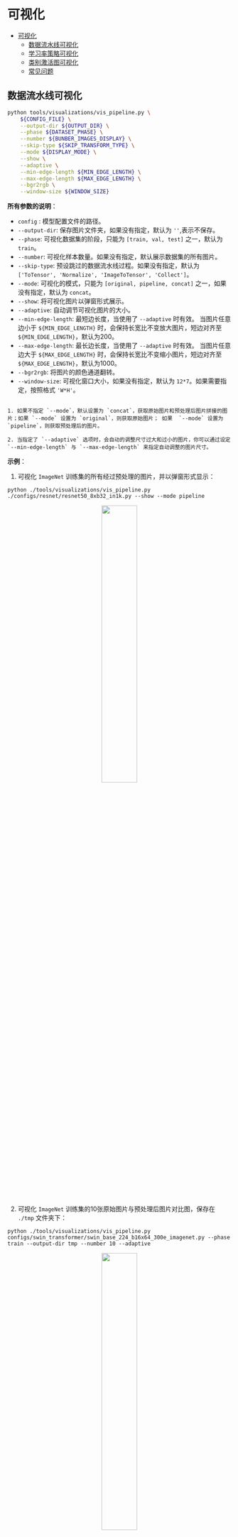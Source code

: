 # 可视化

<!-- TOC -->

- [可视化](#可视化)
  - [数据流水线可视化](#数据流水线可视化)
  - [学习率策略可视化](#学习率策略可视化)
  - [类别激活图可视化](#类别激活图可视化)
  - [常见问题](#常见问题)

<!-- TOC -->

## 数据流水线可视化

```bash
python tools/visualizations/vis_pipeline.py \
    ${CONFIG_FILE} \
    --output-dir ${OUTPUT_DIR} \
    --phase ${DATASET_PHASE} \
    --number ${BUNBER_IMAGES_DISPLAY} \
    --skip-type ${SKIP_TRANSFORM_TYPE} \
    --mode ${DISPLAY_MODE} \
    --show \
    --adaptive \
    --min-edge-length ${MIN_EDGE_LENGTH} \
    --max-edge-length ${MAX_EDGE_LENGTH} \
    --bgr2rgb \
    --window-size ${WINDOW_SIZE}
```

**所有参数的说明**：

- `config` : 模型配置文件的路径。
- `--output-dir`: 保存图片文件夹，如果没有指定，默认为 `''`,表示不保存。
- `--phase`: 可视化数据集的阶段，只能为 `[train, val, test]` 之一，默认为 `train`。
- `--number`: 可视化样本数量。如果没有指定，默认展示数据集的所有图片。
- `--skip-type`: 预设跳过的数据流水线过程。如果没有指定，默认为 `['ToTensor', 'Normalize', 'ImageToTensor', 'Collect']`。
- `--mode`: 可视化的模式，只能为 `[original, pipeline, concat]` 之一，如果没有指定，默认为 `concat`。
- `--show`: 将可视化图片以弹窗形式展示。
- `--adaptive`: 自动调节可视化图片的大小。
- `--min-edge-length`: 最短边长度，当使用了 `--adaptive` 时有效。 当图片任意边小于 `${MIN_EDGE_LENGTH}` 时，会保持长宽比不变放大图片，短边对齐至 `${MIN_EDGE_LENGTH}`，默认为200。
- `--max-edge-length`: 最长边长度，当使用了 `--adaptive` 时有效。 当图片任意边大于 `${MAX_EDGE_LENGTH}` 时，会保持长宽比不变缩小图片，短边对齐至 `${MAX_EDGE_LENGTH}`，默认为1000。
- `--bgr2rgb`: 将图片的颜色通道翻转。
- `--window-size`: 可视化窗口大小，如果没有指定，默认为 `12*7`。如果需要指定，按照格式 `'W*H'`。

```{note}

1. 如果不指定 `--mode`，默认设置为 `concat`，获取原始图片和预处理后图片拼接的图片；如果 `--mode` 设置为 `original`，则获取原始图片； 如果  `--mode` 设置为 `pipeline`，则获取预处理后的图片。

2. 当指定了 `--adaptive` 选项时，会自动的调整尺寸过大和过小的图片，你可以通过设定 `--min-edge-length` 与 `--max-edge-length` 来指定自动调整的图片尺寸。
```

**示例**：

1. 可视化 `ImageNet` 训练集的所有经过预处理的图片，并以弹窗形式显示：

```shell
python ./tools/visualizations/vis_pipeline.py ./configs/resnet/resnet50_8xb32_in1k.py --show --mode pipeline
```

<div align=center><img src="../_static/image/tools/visualization/pipeline-pipeline.jpg" style=" width: auto; height: 40%; "></div>

2. 可视化 `ImageNet` 训练集的10张原始图片与预处理后图片对比图，保存在 `./tmp` 文件夹下：

```shell
python ./tools/visualizations/vis_pipeline.py configs/swin_transformer/swin_base_224_b16x64_300e_imagenet.py --phase train --output-dir tmp --number 10 --adaptive
```

<div align=center><img src="../_static/image/tools/visualization/pipeline-concat.jpg" style=" width: auto; height: 40%; "></div>

3. 可视化 `CIFAR100` 验证集中的100张原始图片，显示并保存在 `./tmp` 文件夹下：

```shell
python ./tools/visualizations/vis_pipeline.py configs/resnet/resnet50_8xb16_cifar100.py --phase val --output-dir tmp --mode original --number 100 --show --adaptive --bgr2rgb
```

<div align=center><img src="../_static/image/tools/visualization/pipeline-original.jpg" style=" width: auto; height: 40%; "></div>

## 学习率策略可视化

```bash
python tools/visualizations/vis_lr.py \
    ${CONFIG_FILE} \
    --dataset-size ${Dataset_Size} \
    --ngpus ${NUM_GPUs}
    --save-path ${SAVE_PATH} \
    --title ${TITLE} \
    --style ${STYLE} \
    --window-size ${WINDOW_SIZE}
    --cfg-options
```

**所有参数的说明**：

- `config` : 模型配置文件的路径。
- `dataset-size` : 数据集的大小。如果指定，`build_dataset` 将被跳过并使用这个大小作为数据集大小，默认使用 `build_dataset` 所得数据集的大小。
- `ngpus` : 使用 GPU 的数量。
- `save-path` : 保存的可视化图片的路径，默认不保存。
- `title` : 可视化图片的标题，默认为配置文件名。
- `style` : 可视化图片的风格，默认为 `whitegrid`。
- `window-size`: 可视化窗口大小，如果没有指定，默认为 `12*7`。如果需要指定，按照格式 `'W*H'`。
- `cfg-options` : 对配置文件的修改，参考[教程 1：如何编写配置文件](https://mmclassification.readthedocs.io/zh_CN/latest/tutorials/config.html)。

```{note}

部分数据集在解析标注阶段比较耗时，可直接将 `dataset-size` 指定数据集的大小，以节约时间。

```

**示例**：

```bash
python tools/visualizations/vis_lr.py configs/resnet/resnet50_b16x8_cifar100.py
```

<div align=center><img src="../_static/image/tools/visualization/lr_schedule1.png" style=" width: auto; height: 40%; "></div>

当数据集为 ImageNet 时，通过直接指定数据集大小来节约时间，并保存图片：

```bash
python tools/visualizations/vis_lr.py configs/repvgg/repvgg-B3g4_4xb64-autoaug-lbs-mixup-coslr-200e_in1k.py --dataset-size 1281167 --ngpus 4 --save-path ./repvgg-B3g4_4xb64-lr.jpg
```

<div align=center><img src="../_static/image/tools/visualization/lr_schedule2.png" style=" width: auto; height: 40%; "></div>

## 类别激活图可视化

MMClassification 提供 `tools\visualizations\vis_cam.py` 工具来可视化类别激活图。请使用 `pip install "grad-cam>=1.3.6"` 安装依赖的 [pytorch-grad-cam](https://github.com/jacobgil/pytorch-grad-cam)。目前支持的方法有：

| Method   | What it does |
|----------|--------------|
| GradCAM  | Weight the 2D activations by the average gradient |
| GradCAM++  | Like GradCAM but uses second order gradients |
| XGradCAM  | Like GradCAM but scale the gradients by the normalized activations |
| EigenCAM  | Takes the first principle component of the 2D Activations (no class discrimination, but seems to give great results)|
| EigenGradCAM  | Like EigenCAM but with class discrimination: First principle component of Activations*Grad. Looks like GradCAM, but cleaner|
| LayerCAM  | Spatially weight the activations by positive gradients. Works better especially in lower layers |

**命令行**：

```bash
python tools/visualizations/vis_cam.py \
    ${IMG} \
    ${CONFIG_FILE} \
    ${CHECKPOINT} \
    [--target-layers ${TARGET-LAYERS}] \
    [--preview-model] \
    [--method ${METHOD}] \
    [--target-category ${TARGET-CATEGORY}] \
    [--save-path ${SAVE_PATH}] \
    [--aug-smooth] \
    [--eigen-smooth] \
    [--device ${DEVICE}] \
    [--cfg-options ${CFG-OPTIONS}]
```

**所有参数的说明**：

- `img`：目标图片路径。
- `config`：模型配置文件的路径。
- `checkpoint`：权重路径。
- `--target-layers`：所查看的网络层名称，可输入一个或者多个网络层。
- `--preview-model`：是否查看模型所有网络层。
- `--method`：类别激活图图可视化的方法，目前支持 `GradCAM`, `GradCAM++`, `XGradCAM`, `EigenCAM`, `EigenGradCAM`, `LayerCAM`，不区分大小写。如果不设置，默认为 `GradCAM`。
- `--target-category`：查看的目标类别，如果不设置，使用模型检测出来的类别做为目标类别。
- `--save-path`：保存的可视化图片的路径，默认不保存。
- `--eigen-smooth`：是否使用主成分降低噪音，默认不开启。
- `--aug-smooth`：是否使用测试时增强，默认不开启。
- `--device`：使用的计算设备，如果不设置，默认为'cpu'。
- `--cfg-options`：对配置文件的修改，参考[教程 1：如何编写配置文件](https://mmclassification.readthedocs.io/zh_CN/latest/tutorials/config.html)。

```{note}
1. 在指定 `target-layers` 时，如果不知道模型有哪些网络层，可使用命令行添加 `--preview-model` 查看所有网络层名称；
2. `target-layers` 必须以 'model' 开始；
```

**示例（CNN）**：

`target-layers` 可以指定为以下案例（在Resnet中）:

- `layer4` 等价于 `backbone[-1]`
- `layer4.2` 等价于 `backbone[-1].2`
- `layer4.2.conv1` 等价于 `backbone[-1][-1].conv1`
- `layer4.2.bn1` 等价于 `backbone[-1][-1].bn1`
- `layer4.2.relu` 等价于 `backbone[-1][-1].relu`

1.使用不同方法可视化 `ResNet50` 的 `layer4`，默认 `target-category` 为模型检测的结果。

```shell
python tools/visualizations/vis_cam.py \
    demo/bird.JPEG \
    configs/resnet/resnet50_8xb32_in1k.py \
    https://download.openmmlab.com/mmclassification/v0/resnet/resnet50_batch256_imagenet_20200708-cfb998bf.pth \
    --target-layers 'backbone.layer4.2' \
    --method GradCAM
    # GradCAM++, XGradCAM, EigenCAM, EigenGradCAM, LayerCAM
```

| Image | GradCAM  |  GradCAM++ |  EigenGradCAM |  LayerCAM  |
|-------|----------|------------|-------------- |------------|
| <div align=center><img src='https://user-images.githubusercontent.com/18586273/144429496-628d3fb3-1f6e-41ff-aa5c-1b08c60c32a9.JPEG' height="auto" width="160" ></div> | <div align=center><img src='https://user-images.githubusercontent.com/18586273/144431491-a2e19fe3-5c12-4404-b2af-a9552f5a95d9.jpg' height="auto" width="150" ></div>  | <div align=center><img src='https://user-images.githubusercontent.com/18586273/144431610-f854556d-7f10-4084-8987-c2587aef8298.jpg' height="auto" width="150"></div>  | <div align=center><img src='https://user-images.githubusercontent.com/18586273/144431776-899ec2e5-c15a-4274-b38c-5ac154d31ed0.jpg' height="auto" width="150"></div> | <div align=center><img src='https://user-images.githubusercontent.com/18586273/144431865-951ba8db-6dca-4909-ad5f-d1b21e0636ba.jpg' height="auto" width="150"></div>  |

2.同一张图不同类别的激活图效果图, 在 `ImageNet` 数据集中，类别238为 'Greater Swiss Mountain dog', 类别281为 'tabby, tabby cat'。

```shell
python tools/visualizations/vis_cam.py \
    demo/cat-dog.png configs/resnet/resnet50_8xb32_in1k.py \
    https://download.openmmlab.com/mmclassification/v0/resnet/resnet50_batch256_imagenet_20200708-cfb998bf.pth \
    --target-layers 'backbone.layer4.2' \
    --method GradCAM \
    --target-category 238
    # --target-category 281
```

| Category  | Image | GradCAM  |  XGradCAM |  LayerCAM  |
| --------- |-------|----------|-------------- |------------|
|   Dog     | <div align=center><img src='https://user-images.githubusercontent.com/18586273/144429526-f27f4cce-89b9-4117-bfe6-55c2ca7eaba6.png' height="auto" width="165" ></div> | <div align=center><img src='https://user-images.githubusercontent.com/18586273/144433562-968a57bc-17d9-413e-810e-f91e334d648a.jpg' height="auto" width="150" ></div>  | <div align=center><img src='https://user-images.githubusercontent.com/18586273/144433853-319f3a8f-95f2-446d-b84f-3028daca5378.jpg' height="auto" width="150" ></div>  | <div align=center><img src='https://user-images.githubusercontent.com/18586273/144433937-daef5a69-fd70-428f-98a3-5e7747f4bb88.jpg' height="auto" width="150" ></div>  |
|   Cat     | <div align=center><img src='https://user-images.githubusercontent.com/18586273/144429526-f27f4cce-89b9-4117-bfe6-55c2ca7eaba6.png' height="auto" width="165" ></div> | <div align=center><img src='https://user-images.githubusercontent.com/18586273/144434518-867ae32a-1cb5-4dbd-b1b9-5e375e94ea48.jpg' height="auto" width="150" ></div>  | <div align=center><img src='https://user-images.githubusercontent.com/18586273/144434603-0a2fd9ec-c02e-4e6c-a17b-64c234808c56.jpg' height="auto" width="150" ></div> | <div align=center><img src='https://user-images.githubusercontent.com/18586273/144434623-b4432cc2-c663-4b97-aed3-583d9d3743e6.jpg' height="auto" width="150" ></div>  |

3.使用 `--eigen-smooth` 以及 `--aug-smooth` 获取更好的效果。

```shell
python tools/visualizations/vis_cam.py \
    demo/dog.jpg  \
    configs/mobilenet_v3/mobilenet-v3-large_8xb32_in1k.py \
    https://download.openmmlab.com/mmclassification/v0/mobilenet_v3/convert/mobilenet_v3_large-3ea3c186.pth \
    --target-layers 'backbone.layer16' \
    --method LayerCAM \
    --eigen-smooth --aug-smooth
```

| Image | LayerCAM  |  eigen-smooth |  aug-smooth |  eigen&aug  |
|-------|----------|------------|-------------- |------------|
| <div align=center><img src='https://user-images.githubusercontent.com/18586273/144557492-98ac5ce0-61f9-4da9-8ea7-396d0b6a20fa.jpg' height="auto" width="160"></div> | <div align=center><img src='https://user-images.githubusercontent.com/18586273/144557541-a4cf7d86-7267-46f9-937c-6f657ea661b4.jpg'  height="auto" width="145" ></div> | <div align=center><img src='https://user-images.githubusercontent.com/18586273/144557547-2731b53e-e997-4dd2-a092-64739cc91959.jpg'  height="auto" width="145" ></div>  | <div align=center><img src='https://user-images.githubusercontent.com/18586273/144557545-8189524a-eb92-4cce-bf6a-760cab4a8065.jpg'  height="auto" width="145" ></div> | <div align=center><img src='https://user-images.githubusercontent.com/18586273/144557548-c1e3f3ec-3c96-43d4-874a-3b33cd3351c5.jpg'  height="auto" width="145" ></div>  |

**示例（Transformer）**：

Transformer 类的网络，目前只支持 `SwinTransformer`、`T2T-Vit` 和 `ViT(VisionTransformer, DistilledVisionTransformer)`，`target-layers` 需要设置为 `layer norm`，如：

- `model.backbone.norm3` for Swin;
- `model.backbone.layers.11.ln1` for ViT;

```{note}
Since the final classification is done on the class token computed in the last attention block, the output will not be affected by the 14x14 channels in the last layer. The gradient of the output with respect to them, will be 0!
```

1.对 `Swin Transformer` 进行 CAM 可视化：

```shell
python tools/visualizations/vis_cam.py \
    demo/bird.JPEG  \
    configs/swin_transformer/swin-tiny_16xb64_in1k.py \
    https://download.openmmlab.com/mmclassification/v0/swin-transformer/swin_tiny_224_b16x64_300e_imagenet_20210616_090925-66df6be6.pth \
    --vit-like \
    --target-layers 'backbone.norm3'
```

2.对 `Vision Transformer(ViT)` 进行 CAM 可视化：

```shell
python tools/visualizations/vis_cam.py \
    demo/bird.JPEG  \
    configs/vision_transformer/vit-base-p16_ft-64xb64_in1k-384.py \
    https://download.openmmlab.com/mmclassification/v0/vit/finetune/vit-base-p16_in21k-pre-3rdparty_ft-64xb64_in1k-384_20210928-98e8652b.pth \
    --vit-like \
    --target-layers 'backbone.layers.11.ln1'
```

3.对 `T2T-ViT` 进行 CAM 可视化：

```shell
python tools/visualizations/vis_cam.py \
    demo/bird.JPEG  \
    configs/t2t_vit/t2t-vit-t-14_8xb64_in1k.py \
    https://download.openmmlab.com/mmclassification/v0/t2t-vit/t2t-vit-t-14_3rdparty_8xb64_in1k_20210928-b7c09b62.pth \
    --vit-like \
    --target-layers 'backbone.encoder[-1].ln1'
```

| Image | ResNet50  |  ViT |  Swin |  T2T-ViT   |
|-------|----------|------------|-------------- |------------|
| <div align=center><img src='https://user-images.githubusercontent.com/18586273/144429496-628d3fb3-1f6e-41ff-aa5c-1b08c60c32a9.JPEG' height="auto" width="165" ></div> | <div align=center><img src=https://user-images.githubusercontent.com/18586273/144431491-a2e19fe3-5c12-4404-b2af-a9552f5a95d9.jpg  height="auto" width="150" ></div> | <div align=center><img src='https://user-images.githubusercontent.com/18586273/144436218-245a11de-6234-4852-9c08-ff5069f6a739.jpg' height="auto" width="150" ></div>   | <div align=center><img src='https://user-images.githubusercontent.com/18586273/144436168-01b0e565-442c-4e1e-910c-17c62cff7cd3.jpg' height="auto" width="150" ></div> | <div align=center><img src='https://user-images.githubusercontent.com/18586273/144436198-51dbfbda-c48d-48cc-ae06-1a923d19b6f6.jpg' height="auto" width="150" ></div>  |

## 常见问题

- 无

